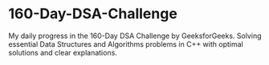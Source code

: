 # 160-Day-DSA-Challenge
My daily progress in the 160-Day DSA Challenge by GeeksforGeeks. Solving essential Data Structures and Algorithms problems in C++ with optimal solutions and clear explanations.

